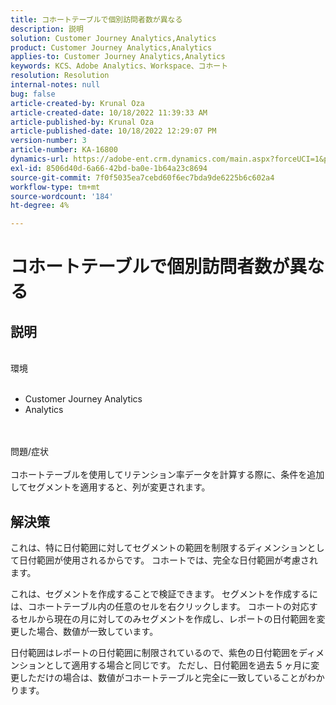 ```yaml
---
title: コホートテーブルで個別訪問者数が異なる
description: 説明
solution: Customer Journey Analytics,Analytics
product: Customer Journey Analytics,Analytics
applies-to: Customer Journey Analytics,Analytics
keywords: KCS、Adobe Analytics、Workspace、コホート
resolution: Resolution
internal-notes: null
bug: false
article-created-by: Krunal Oza
article-created-date: 10/18/2022 11:39:33 AM
article-published-by: Krunal Oza
article-published-date: 10/18/2022 12:29:07 PM
version-number: 3
article-number: KA-16800
dynamics-url: https://adobe-ent.crm.dynamics.com/main.aspx?forceUCI=1&pagetype=entityrecord&etn=knowledgearticle&id=6af98783-d94e-ed11-bba2-00224808679b
exl-id: 8506d40d-6a66-42bd-ba0e-1b64a23c8694
source-git-commit: 7f0f5035ea7cebd60f6ec7bda9de6225b6c602a4
workflow-type: tm+mt
source-wordcount: '184'
ht-degree: 4%

---
```


# コホートテーブルで個別訪問者数が異なる

## 説明

<br>環境<br><br>
- Customer Journey Analytics
- Analytics



<br><br>問題/症状<br><br>
コホートテーブルを使用してリテンション率データを計算する際に、条件を追加してセグメントを適用すると、列が変更されます。




## 解決策


これは、特に日付範囲に対してセグメントの範囲を制限するディメンションとして日付範囲が使用されるからです。 コホートでは、完全な日付範囲が考慮されます。

これは、セグメントを作成することで検証できます。 セグメントを作成するには、コホートテーブル内の任意のセルを右クリックします。 コホートの対応するセルから現在の月に対してのみセグメントを作成し、レポートの日付範囲を変更した場合、数値が一致しています。

日付範囲はレポートの日付範囲に制限されているので、紫色の日付範囲をディメンションとして適用する場合と同じです。 ただし、日付範囲を過去 5 ヶ月に変更しただけの場合は、数値がコホートテーブルと完全に一致していることがわかります。
